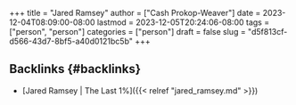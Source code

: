 +++
title = "Jared Ramsey"
author = ["Cash Prokop-Weaver"]
date = 2023-12-04T08:09:00-08:00
lastmod = 2023-12-05T20:24:06-08:00
tags = ["person", "person"]
categories = ["person"]
draft = false
slug = "d5f813cf-d566-43d7-8bf5-a40d0121bc5b"
+++

## Backlinks {#backlinks}

-   [Jared Ramsey | The Last 1%]({{< relref "jared_ramsey.md" >}})
